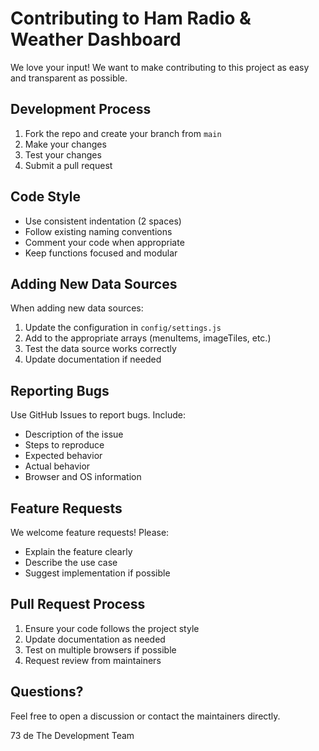 # Contributing to Ham Radio & Weather Dashboard

We love your input! We want to make contributing to this project as easy and transparent as possible.

## Development Process

1. Fork the repo and create your branch from `main`
2. Make your changes
3. Test your changes
4. Submit a pull request

## Code Style

- Use consistent indentation (2 spaces)
- Follow existing naming conventions
- Comment your code when appropriate
- Keep functions focused and modular

## Adding New Data Sources

When adding new data sources:

1. Update the configuration in `config/settings.js`
2. Add to the appropriate arrays (menuItems, imageTiles, etc.)
3. Test the data source works correctly
4. Update documentation if needed

## Reporting Bugs

Use GitHub Issues to report bugs. Include:

- Description of the issue
- Steps to reproduce
- Expected behavior
- Actual behavior
- Browser and OS information

## Feature Requests

We welcome feature requests! Please:

- Explain the feature clearly
- Describe the use case
- Suggest implementation if possible

## Pull Request Process

1. Ensure your code follows the project style
2. Update documentation as needed
3. Test on multiple browsers if possible
4. Request review from maintainers

## Questions?

Feel free to open a discussion or contact the maintainers directly.

73 de The Development Team
